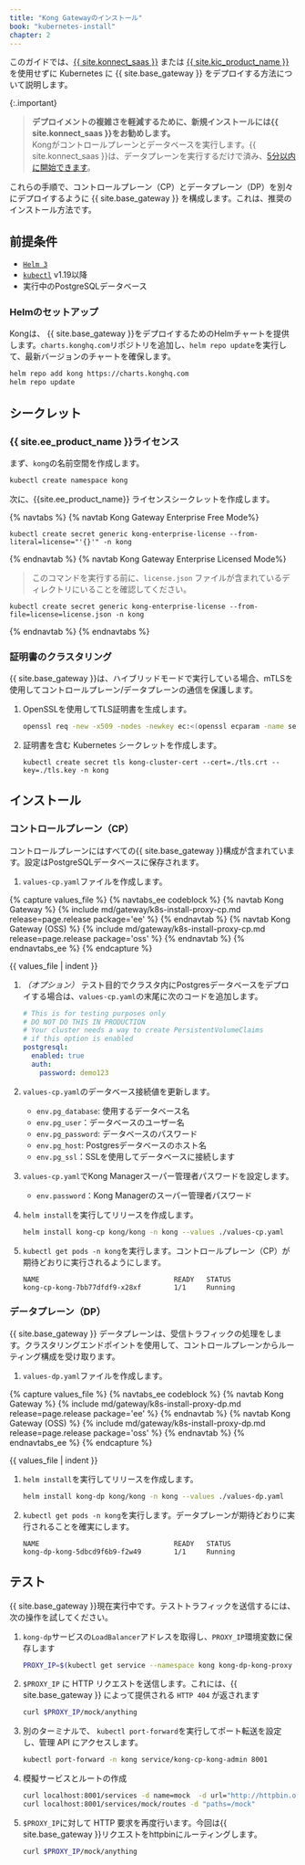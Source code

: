 ```yaml
---
title: "Kong Gatewayのインストール"
book: "kubernetes-install"
chapter: 2
---
```

このガイドでは、[{{ site.konnect_saas }}](/konnect/gateway-manager/data-plane-nodes/) または [{{ site.kic_product_name }}](/kubernetes-ingress-controller/latest/get-started/) を使用せずに Kubernetes に {{ site.base_gateway }} をデプロイする方法について説明します。

{:.important}
> 
> **デプロイメントの複雑さを軽減するために、新規インストールには{{ site.konnect_saas }}をお勧めします。**
> <br />
> Kongがコントロールプレーンとデータベースを実行します。{{ site.konnect_saas }}は、データプレーンを実行するだけで済み、<a href="https://konghq.com/products/kong-konnect/register?utm_medium=referral&utm_source=docs&utm_campaign=gateway-konnect&utm_content=kubernetes-install">5分以内に開始できます</a>。

これらの手順で、コントロールプレーン（CP）とデータプレーン（DP）を別々にデプロイするように {{ site.base_gateway }} を構成します。これは、推奨のインストール方法です。

前提条件
----

* [`Helm 3`](https://helm.sh/)
* [`kubectl`](https://kubernetes.io/docs/tasks/tools/) v1\.19以降
* 実行中のPostgreSQLデータベース

### Helmのセットアップ

Kongは、 {{ site.base_gateway }}をデプロイするためのHelmチャートを提供します。`charts.konghq.com`リポジトリを追加し、`helm repo update`を実行して、最新バージョンのチャートを確保します。

```bash
helm repo add kong https://charts.konghq.com
helm repo update
```

シークレット
------

### {{ site.ee_product_name }}ライセンス

まず、`kong`の名前空間を作成します。

```bash
kubectl create namespace kong
```

次に、{{site.ee_product_name}} ライセンスシークレットを作成します。

{% navtabs %}
{% navtab Kong Gateway Enterprise Free Mode%}

    kubectl create secret generic kong-enterprise-license --from-literal=license="'{}'" -n kong

{% endnavtab %}
{% navtab Kong Gateway Enterprise Licensed Mode%}
> 
> このコマンドを実行する前に、`license.json` ファイルが含まれているディレクトリにいることを確認してください。

    kubectl create secret generic kong-enterprise-license --from-file=license=license.json -n kong

{% endnavtab %}
{% endnavtabs %}

### 証明書のクラスタリング


{{ site.base_gateway }}は、ハイブリッドモードで実行している場合、mTLSを使用してコントロールプレーン/データプレーンの通信を保護します。

1. OpenSSLを使用してTLS証明書を生成します。

   ```bash
   openssl req -new -x509 -nodes -newkey ec:<(openssl ecparam -name secp384r1) -keyout ./tls.key -out ./tls.crt -days 1095 -subj "/CN=kong_clustering"
   ```

2. 証明書を含む Kubernetes シークレットを作成します。

       kubectl create secret tls kong-cluster-cert --cert=./tls.crt --key=./tls.key -n kong

インストール
------

### コントロールプレーン（CP）

コントロールプレーンにはすべての{{ site.base_gateway }}構成が含まれています。設定はPostgreSQLデータベースに保存されます。

1. `values-cp.yaml`ファイルを作成します。

{% capture values_file %}
{% navtabs_ee codeblock %}
{% navtab Kong Gateway %}
{% include md/gateway/k8s-install-proxy-cp.md release=page.release package='ee' %}
{% endnavtab %}
{% navtab Kong Gateway (OSS) %}
{% include md/gateway/k8s-install-proxy-cp.md release=page.release package='oss' %}
{% endnavtab %}
{% endnavtabs_ee %}
{% endcapture %}


{{ values_file | indent }}

1. *（オプション）* テスト目的でクラスタ内にPostgresデータベースをデプロイする場合は、`values-cp.yaml`の末尾に次のコードを追加します。

   ```yaml
   # This is for testing purposes only
   # DO NOT DO THIS IN PRODUCTION
   # Your cluster needs a way to create PersistentVolumeClaims
   # if this option is enabled
   postgresql:
     enabled: true
     auth:
       password: demo123
   ```

2. `values-cp.yaml`のデータベース接続値を更新します。

   * `env.pg_database`: 使用するデータベース名
   * `env.pg_user`：データベースのユーザー名
   * `env.pg_password`: データベースのパスワード
   * `env.pg_host`: Postgresデータベースのホスト名
   * `env.pg_ssl`：SSLを使用してデータベースに接続します

3. `values-cp.yaml`でKong Managerスーパー管理者パスワードを設定します。

   * `env.password`：Kong Managerのスーパー管理者パスワード

4. `helm install`を実行してリリースを作成します。

   ```bash
   helm install kong-cp kong/kong -n kong --values ./values-cp.yaml
   ```

5. `kubectl get pods -n kong`を実行します。コントロールプレーン（CP）が期待どおりに実行されるようにします。

       NAME                                 READY   STATUS
       kong-cp-kong-7bb77dfdf9-x28xf        1/1     Running

### データプレーン（DP）

{{ site.base_gateway }} データプレーンは、受信トラフィックの処理をします。クラスタリングエンドポイントを使用して、コントロールプレーンからルーティング構成を受け取ります。

1. `values-dp.yaml`ファイルを作成します。

{% capture values_file %}
{% navtabs_ee codeblock %}
{% navtab Kong Gateway %}
{% include md/gateway/k8s-install-proxy-dp.md release=page.release package='ee' %}
{% endnavtab %}
{% navtab Kong Gateway (OSS) %}
{% include md/gateway/k8s-install-proxy-dp.md release=page.release package='oss' %}
{% endnavtab %}
{% endnavtabs_ee %}
{% endcapture %}


{{ values_file | indent }}

1. `helm install`を実行してリリースを作成します。

   ```bash
   helm install kong-dp kong/kong -n kong --values ./values-dp.yaml
   ```

2. `kubectl get pods -n kong`を実行します。データプレーンが期待どおりに実行されることを確実にします。

       NAME                                 READY   STATUS
       kong-dp-kong-5dbcd9f6b9-f2w49        1/1     Running

テスト
---


{{ site.base_gateway }}現在実行中です。テストトラフィックを送信するには、次の操作を試してください。

1. `kong-dp`サービスの`LoadBalancer`アドレスを取得し、`PROXY_IP`環境変数に保存します

   ```bash
   PROXY_IP=$(kubectl get service --namespace kong kong-dp-kong-proxy -o jsonpath='{range .status.loadBalancer.ingress[0]}{@.ip}{@.hostname}{end}')
   ```

2. `$PROXY_IP` に HTTP リクエストを送信します。これには、{{ site.base_gateway }} によって提供される `HTTP 404` が返されます

   ```bash
   curl $PROXY_IP/mock/anything
   ```

3. 別のターミナルで、 `kubectl port-forward`を実行してポート転送を設定し、管理 API にアクセスします。

   ```bash
   kubectl port-forward -n kong service/kong-cp-kong-admin 8001
   ```

4. 模擬サービスとルートの作成

   ```bash
   curl localhost:8001/services -d name=mock  -d url="http://httpbin.org"
   curl localhost:8001/services/mock/routes -d "paths=/mock"
   ```

5. `$PROXY_IP`に対して HTTP 要求を再度行います。今回は{{ site.base_gateway }}リクエストをhttpbinにルーティングします。

   ```bash
   curl $PROXY_IP/mock/anything
   ```

